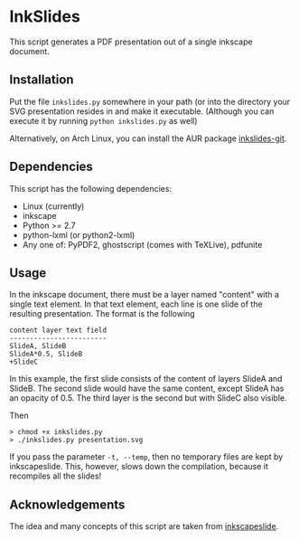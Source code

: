# InkSlides

This script generates a PDF presentation out of a single inkscape
document. 

## Installation

Put the file `inkslides.py` somewhere in your path (or into the
directory your SVG presentation resides in and make it executable. 
(Although you can execute it by running `python inkslides.py` as
well)

Alternatively, on Arch Linux, you can install the AUR package
[inkslides-git](https://aur.archlinux.org/packages/inkslides-git/).

## Dependencies

This script has the following dependencies:

  * Linux (currently)
  * inkscape
  * Python >= 2.7
  * python-lxml (or python2-lxml)
  * Any one of: PyPDF2, ghostscript (comes with TeXLive), pdfunite

## Usage

In the inkscape document, there must be a layer named 
"content" with a single text element. In that text element, each line
is one slide of the resulting presentation. The format is the following

    content layer text field
    ------------------------
    SlideA, SlideB
    SlideA*0.5, SlideB
    +SlideC

In this example, the first slide consists of the content of layers
SlideA and SlideB. The second slide would have the same content, 
except SlideA has an opacity of 0.5. The third layer is the second
but with SlideC also visible.

Then

    > chmod +x inkslides.py
    > ./inkslides.py presentation.svg

If you pass the parameter `-t, --temp`, then no temporary files are
kept by inkscapeslide. This, however, slows down the compilation,
because it recompiles all the slides!

## Acknowledgements

The idea and many concepts of this script are taken from 
[inkscapeslide](https://github.com/abourget/inkscapeslide).

